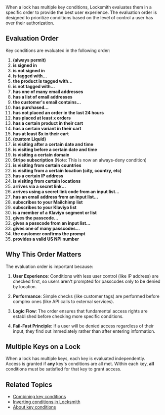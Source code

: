 When a lock has multiple key conditions, Locksmith evaluates them in a specific order to provide the best user experience. The evaluation order is designed to prioritize conditions based on the level of control a user has over their authorization.

## Evaluation Order

Key conditions are evaluated in the following order:

1. **(always permit)**
2. **is signed in**
3. **is not signed in**
4. **is tagged with...**
5. **the product is tagged with...**
6. **is not tagged with...**
7. **has one of many email addresses**
8. **has a list of email addresses**
9. **the customer's email contains...**
10. **has purchased...**
11. **has not placed an order in the last 24 hours**
12. **has placed at least x orders**
13. **has a certain product in their cart**
14. **has a certain variant in their cart**
15. **has at least $x in their cart**
16. **(custom Liquid)**
17. **is visiting after a certain date and time**
18. **is visiting before a certain date and time**
19. **is visiting a certain domain**
20. **Stripe subscription** (Note: This is now an always-deny condition)
21. **is visiting from certain countries**
22. **is visiting from a certain location (city, country, etc)**
23. **has a certain IP address**
24. **is visiting from certain locations**
25. **arrives via a secret link...**
26. **arrives using a secret link code from an input list...**
27. **has an email address from an input list...**
28. **subscribes to your Mailchimp list**
29. **subscribes to your Klaviyo list**
30. **is a member of a Klaviyo segment or list**
31. **gives the passcode...**
32. **gives a passcode from an input list...**
33. **gives one of many passcodes...**
34. **the customer confirms the prompt**
35. **provides a valid US NPI number**

## Why This Order Matters

The evaluation order is important because:

1. **User Experience**: Conditions with less user control (like IP address) are checked first, so users aren't prompted for passcodes only to be denied by location.

2. **Performance**: Simple checks (like customer tags) are performed before complex ones (like API calls to external services).

3. **Logic Flow**: The order ensures that fundamental access rights are established before checking more specific conditions.

4. **Fail-Fast Principle**: If a user will be denied access regardless of their input, they find out immediately rather than after entering information.

## Multiple Keys on a Lock

When a lock has multiple keys, each key is evaluated independently. Access is granted if **any** key's conditions are all met. Within each key, **all** conditions must be satisfied for that key to grant access.

## Related Topics

- [Combining key conditions](../keys/more/combining-key-conditions.md)
- [Inverting conditions in Locksmith](../keys/more/inverting-conditions-in-locksmith.md)
- [About key conditions](../keys/about-key-conditions.md)
